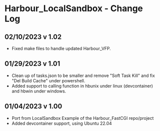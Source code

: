 # Harbour_LocalSandbox - Change Log

## 02/10/2023 v 1.02
* Fixed make files to handle updated Harbour_VFP.

## 01/29/2023 v 1.01
* Clean up of tasks.json to be smaller and remove "Soft Task Kill" and fix "Del Build Cache" under powershell.
* Added support to calling function in hbunix under linux (devcontainer) and hbwin under windows.

## 01/04/2023 v 1.00
* Port from LocalSandbox Example of the Harbour_FastCGI repo/project
* Added devcontainer support, using Ubuntu 22.04

